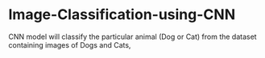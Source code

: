 # Image-Classification-using-CNN
CNN model will classify the particular animal (Dog or Cat) from the dataset containing images of Dogs and Cats, 
